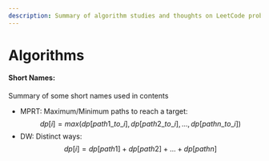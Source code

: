 ```yaml
---
description: Summary of algorithm studies and thoughts on LeetCode problems
---
```


# Algorithms

#### Short Names:

Summary of some short names used in contents

* MPRT: Maximum/Minimum paths to reach a target: $$dp[i]=max(dp[path1\_to\_i], dp[path2\_to\_i], ..., dp[pathn\_to\_i])$$ 
* DW: Distinct ways: $$dp[i]=dp[path1]+dp[path2]+...+dp[pathn]$$ 

